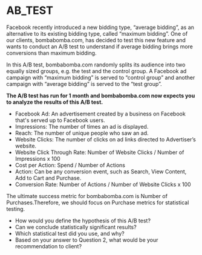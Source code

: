# AB_TEST

Facebook recently introduced a new bidding type, “average bidding”, as an alternative to its existing bidding type, called “maximum bidding”. One of our clients, bombabomba.com, has decided to test this new feature and wants to conduct an A/B test to understand if average bidding brings more conversions than maximum bidding.

In this A/B test, bombabomba.com randomly splits its audience into two equally sized groups, e.g. the test and the control group. A Facebook ad campaign with “maximum bidding” is served to “control group” and another campaign with “average bidding” is served to the “test group”.


**The A/B test has run for 1 month and bombabomba.com now expects you to analyze the results of this A/B test.**
* Facebook Ad: An advertisement created by a business on Facebook that's served up to Facebook users.
* Impressions: The number of times an ad is displayed.
* Reach: The number of unique people who saw an ad.
* Website Clicks: The number of clicks on ad links directed to Advertiser’s website.
* Website Click Through Rate: Number of Website Clicks / Number of Impressions x 100
* Cost per Action: Spend / Number of Actions
* Action: Can be any conversion event, such as Search, View Content, Add to Cart and Purchase.
* Conversion Rate: Number of Actions / Number of Website Clicks x 100


The ultimate success metric for bombabomba.com is Number of Purchases.Therefore, we should focus on Purchase metrics for statistical testing.
* How would you define the hypothesis of this A/B test?
* Can we conclude statistically significant results?
* Which statistical test did you use, and why?
* Based on your answer to Question 2, what would be your recommendation to client?
